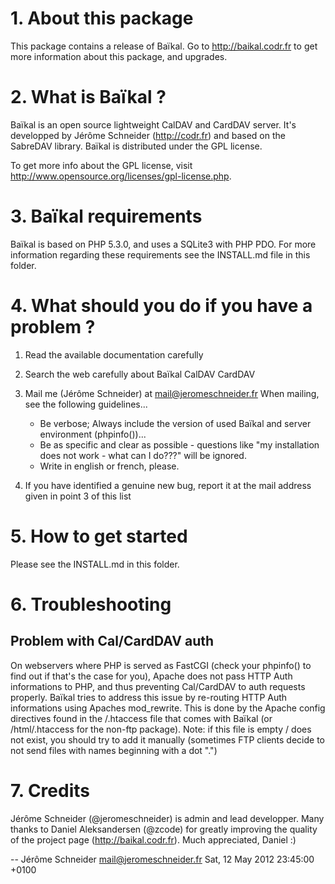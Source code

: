 # 1. About this package

This package contains a release of Baïkal.
Go to http://baikal.codr.fr to get more information about this package, and upgrades.

# 2. What is Baïkal ?

Baïkal is an open source lightweight CalDAV and CardDAV server. It's developped
by Jérôme Schneider (http://codr.fr) and based on the SabreDAV library. Baïkal
is distributed under the GPL license. 

To get more info about the GPL license, visit 
http://www.opensource.org/licenses/gpl-license.php.

# 3. Baïkal requirements

Baïkal is based on PHP 5.3.0, and uses a SQLite3 with PHP PDO. For more
information regarding these requirements see the INSTALL.md file in this folder.

# 4. What should you do if you have a problem ?

  1. Read the available documentation carefully

  2. Search the web carefully about Baïkal CalDAV CardDAV

  3. Mail me (Jérôme Schneider) at mail@jeromeschneider.fr
     When mailing, see the following guidelines... 
     - Be verbose; Always include the version of used Baïkal and
       server environment (phpinfo())...
     - Be as specific and clear as possible - questions like "my
       installation does not work - what can I do???" will be ignored.
     - Write in english or french, please.

  4. If you have identified a genuine new bug, report it at
     the mail address given in point 3 of this list

# 5. How to get started

Please see the INSTALL.md in this folder.

# 6. Troubleshooting

## Problem with Cal/CardDAV auth
On webservers where PHP is served as FastCGI (check your phpinfo()
to find out if that's the case for you), Apache does not pass HTTP
Auth informations to PHP, and thus preventing Cal/CardDAV to auth
requests properly. Baïkal tries to address this issue by re-routing
HTTP Auth informations using Apaches mod_rewrite. This is done by the
Apache config directives found in the /.htaccess file that comes with Baïkal
(or /html/.htaccess for the non-ftp package). 
Note: if this file is empty / does not exist, you should try to add it manually
(sometimes FTP clients decide to not send files with names beginning with a dot ".")

# 7. Credits
Jérôme Schneider (@jeromeschneider) is admin and lead developper. 
Many thanks to Daniel Aleksandersen (@zcode) for greatly improving the quality of the project page (http://baikal.codr.fr). Much appreciated, Daniel :) 

-- Jérôme Schneider <mail@jeromeschneider.fr>  Sat, 12 May 2012 23:45:00 +0100